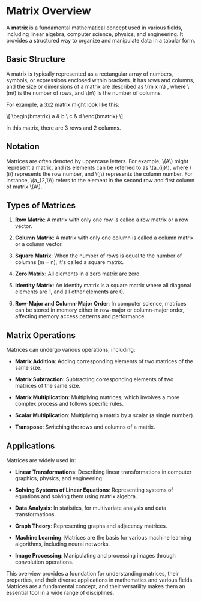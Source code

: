 # Matrix Overview

A **matrix** is a fundamental mathematical concept used in various fields, including linear algebra, computer science, physics, and engineering. It provides a structured way to organize and manipulate data in a tabular form.

## Basic Structure

A matrix is typically represented as a rectangular array of numbers, symbols, or expressions enclosed within brackets. It has rows and columns, and the size or dimensions of a matrix are described as \\(m x n\\) , where \\(m\\) is the number of rows, and \\(n\\) is the number of columns.

For example, a 3x2 matrix might look like this:

 \\[ \begin{bmatrix} a & b \\
 c & d \end{bmatrix} \\]

In this matrix, there are 3 rows and 2 columns.

## Notation

Matrices are often denoted by uppercase letters. For example, \\(A\\) might represent a matrix, and its elements can be referred to as \\(a_{ij}\\), where \\(i\\) represents the row number, and \\(j\\) represents the column number. For instance, \\(a_{2,1}\\) refers to the element in the second row and first column of matrix \\(A\\).

## Types of Matrices

1. **Row Matrix**: A matrix with only one row is called a row matrix or a row vector.

2. **Column Matrix**: A matrix with only one column is called a column matrix or a column vector.

3. **Square Matrix**: When the number of rows is equal to the number of columns (m = n), it's called a square matrix.

4. **Zero Matrix**: All elements in a zero matrix are zero.

5. **Identity Matrix**: An identity matrix is a square matrix where all diagonal elements are 1, and all other elements are 0.

6. **Row-Major and Column-Major Order**: In computer science, matrices can be stored in memory either in row-major or column-major order, affecting memory access patterns and performance.

## Matrix Operations

Matrices can undergo various operations, including:

- **Matrix Addition**: Adding corresponding elements of two matrices of the same size.

- **Matrix Subtraction**: Subtracting corresponding elements of two matrices of the same size.

- **Matrix Multiplication**: Multiplying matrices, which involves a more complex process and follows specific rules.

- **Scalar Multiplication**: Multiplying a matrix by a scalar (a single number).

- **Transpose**: Switching the rows and columns of a matrix.

## Applications

Matrices are widely used in:

- **Linear Transformations**: Describing linear transformations in computer graphics, physics, and engineering.

- **Solving Systems of Linear Equations**: Representing systems of equations and solving them using matrix algebra.

- **Data Analysis**: In statistics, for multivariate analysis and data transformations.

- **Graph Theory**: Representing graphs and adjacency matrices.

- **Machine Learning**: Matrices are the basis for various machine learning algorithms, including neural networks.

- **Image Processing**: Manipulating and processing images through convolution operations.

This overview provides a foundation for understanding matrices, their properties, and their diverse applications in mathematics and various fields. Matrices are a fundamental concept, and their versatility makes them an essential tool in a wide range of disciplines.

